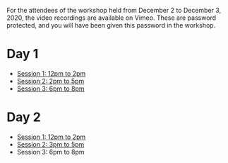 For the attendees of the workshop held from December 2 to December 3, 2020, the video recordings are available on Vimeo.
These are password protected, and you will have been given this password in the workshop.

# Day 1

* [Session 1: 12pm to 2pm](https://vimeo.com/486407573)
* [Session 2: 2pm to 5pm](https://vimeo.com/486494503)
* [Session 3: 6pm to 8pm](https://vimeo.com/486573183)

# Day 2

* [Session 1: 12pm to 2pm](https://vimeo.com/486825850)
* [Session 2: 3pm to 5pm](https://vimeo.com/486906449)
* Session 3: 6pm to 8pm

